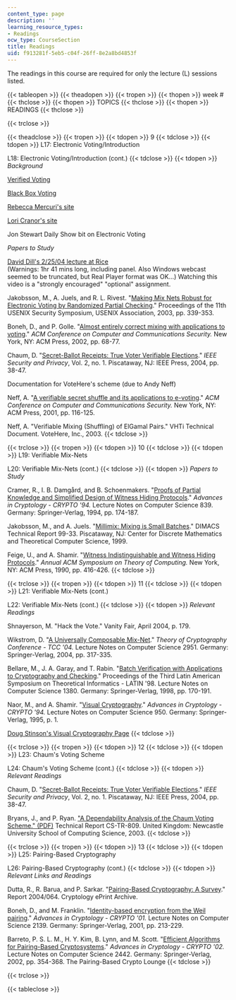 ```yaml
---
content_type: page
description: ''
learning_resource_types:
- Readings
ocw_type: CourseSection
title: Readings
uid: f913281f-5eb5-c04f-26ff-8e2a8bd4853f
---
```


The readings in this course are required for only the lecture (L) sessions listed.

{{< tableopen >}}
{{< theadopen >}}
{{< tropen >}}
{{< thopen >}}
week #
{{< thclose >}}
{{< thopen >}}
TOPICS
{{< thclose >}}
{{< thopen >}}
READINGS
{{< thclose >}}

{{< trclose >}}

{{< theadclose >}}
{{< tropen >}}
{{< tdopen >}}
9
{{< tdclose >}}
{{< tdopen >}}
L17: Electronic Voting/Introduction  
  
L18: Electronic Voting/Introduction (cont.)
{{< tdclose >}}
{{< tdopen >}}
_Background_  
  
[Verified Voting](http://www.verifiedvoting.org/)  
  
[Black Box Voting](http://blackboxvoting.org/)  
  
[Rebecca Mercuri's site](http://www.notablesoftware.com/evote.html)  
  
[Lori Cranor's site](http://lorrie.cranor.org/voting/hotlist.html)  
  
Jon Stewart Daily Show bit on Electronic Voting  
  
_Papers to Study_  
  
[David Dill's 2/25/04 lecture at Rice](http://webcast.rice.edu/speeches/20040225dill.html)  
(Warnings: 1hr 41 mins long, including panel. Also Windows webcast seemed to be truncated, but Real Player format was OK...) Watching this video is a "strongly encouraged" "optional" assignment.  
  
Jakobsson, M., A. Juels, and R. L. Rivest. "[Making Mix Nets Robust for Electronic Voting by Randomized Partial Checking](http://www.usenix.org/publications/library/proceedings/sec02/jakobsson.html)." Proceedings of the 11th USENIX Security Symposium, USENIX Association, 2003, pp. 339-353.  
  
Boneh, D., and P. Golle. "[Almost entirely correct mixing with applications to voting](https://people.csail.mit.edu/rivest/voting/papers/BonehGolle-AlmostEntirelyCorrectMixingWithApplicationsToVoting.pdf)." _ACM Conference on Computer and Communications Security._ New York, NY: ACM Press, 2002, pp. 68-77.  
  
Chaum, D. "[Secret-Ballot Receipts: True Voter Verifiable Elections](http://dx.doi.org/10.1109/MSECP.2004.1264852)." _IEEE Security and Privacy_, Vol. 2, no. 1. Piscataway, NJ: IEEE Press, 2004, pp. 38-47.  
  
Documentation for VoteHere's scheme (due to Andy Neff)  
  
Neff, A. "[A verifiable secret shuffle and its applications to e-voting](http://portal.acm.org/citation.cfm?id=502000&coll=GUIDE&dl=GUIDE&CFID=36654471&CFTOKEN=27727026)." _ACM Conference on Computer and Communications Security._ New York, NY: ACM Press, 2001, pp. 116-125.  
  
Neff, A. "Verifiable Mixing (Shuffling) of ElGamal Pairs." VHTi Technical Document. VoteHere, Inc., 2003.
{{< tdclose >}}

{{< trclose >}}
{{< tropen >}}
{{< tdopen >}}
10
{{< tdclose >}}
{{< tdopen >}}
L19: Verifiable Mix-Nets  
  
L20: Verifiable Mix-Nets (cont.)
{{< tdclose >}}
{{< tdopen >}}
_Papers to Study_  
  
Cramer, R., I. B. Damgård, and B. Schoenmakers. "[Proofs of Partial Knowledge and Simplified Design of Witness Hiding Protocols](https://dx.doi.org/10.1007/3-540-48658-5_19)." _Advances in Cryptology - CRYPTO '94._ Lecture Notes on Computer Science 839. Germany: Springer-Verlag, 1994, pp. 174-187.  
  
Jakobsson, M., and A. Juels. "[Millimix: Mixing is Small Batches](http://dimacs.rutgers.edu/TechnicalReports/abstracts/1999/99-33.html)." DIMACS Technical Report 99-33. Piscataway, NJ: Center for Discrete Mathematics and Theoretical Computer Science, 1999.  
  
Feige, U., and A. Shamir. "[Witness Indistinguishable and Witness Hiding Protocols](http://portal.acm.org/citation.cfm?id=100272&coll=GUIDE&dl=GUIDE&CFID=36654471&CFTOKEN=27727026)." _Annual ACM Symposium on Theory of Computing._ New York, NY: ACM Press, 1990, pp. 416-426.
{{< tdclose >}}

{{< trclose >}}
{{< tropen >}}
{{< tdopen >}}
11
{{< tdclose >}}
{{< tdopen >}}
L21: Verifiable Mix-Nets (cont.)  
  
L22: Verifiable Mix-Nets (cont.)
{{< tdclose >}}
{{< tdopen >}}
_Relevant Readings_  
  
Shnayerson, M. "Hack the Vote." Vanity Fair, April 2004, p. 179.  
  
Wikstrom, D. "[A Universally Composable Mix-Net](https://link.springer.com/chapter/10.1007/978-3-540-24638-1_18)." _Theory of Cryptography Conference - TCC '04._ Lecture Notes on Computer Science 2951. Germany: Springer-Verlag, 2004, pp. 317-335.  
  
Bellare, M., J. A. Garay, and T. Rabin. "[Batch Verification with Applications to Cryptography and Checking](https://link.springer.com/chapter/10.1007/BFb0054320)." Proceedings of the Third Latin American Symposium on Theoretical Informatics - LATIN '98. Lecture Notes on Computer Science 1380. Germany: Springer-Verlag, 1998, pp. 170-191.  
  
Naor, M., and A. Shamir. "[Visual Cryptography](https://link.springer.com/chapter/10.1007/BFb0053419)." _Advances in Cryptology - CRYPTO '94._ Lecture Notes on Computer Science 950. Germany: Springer-Verlag, 1995, p. 1.  
  
[Doug Stinson's Visual Cryptography Page](https://cs.uwaterloo.ca/~dstinson/visual.html)
{{< tdclose >}}

{{< trclose >}}
{{< tropen >}}
{{< tdopen >}}
12
{{< tdclose >}}
{{< tdopen >}}
L23: Chaum's Voting Scheme  
  
L24: Chaum's Voting Scheme (cont.)
{{< tdclose >}}
{{< tdopen >}}
_Relevant Readings_  
  
Chaum, D. "[Secret-Ballot Receipts: True Voter Verifiable Elections](http://dx.doi.org/10.1109/MSECP.2004.1264852)." _IEEE Security and Privacy_, Vol. 2, no. 1. Piscataway, NJ: IEEE Press, 2004, pp. 38-47.  
  
Bryans, J., and P. Ryan. ["A Dependability Analysis of the Chaum Voting Scheme." (PDF)](http://courses.csail.mit.edu/6.897/spring04/BryansRyan-ADependabilityAnalysisOfTheChaumDigitalVotingScheme.pdf) Technical Report CS-TR-809. United Kingdom: Newcastle University School of Computing Science, 2003.
{{< tdclose >}}

{{< trclose >}}
{{< tropen >}}
{{< tdopen >}}
13
{{< tdclose >}}
{{< tdopen >}}
L25: Pairing-Based Cryptography  
  
L26: Pairing-Based Cryptography (cont.)
{{< tdclose >}}
{{< tdopen >}}
_Relevant Links and Readings_  
  
Dutta, R., R. Barua, and P. Sarkar. "[Pairing-Based Cryptography: A Survey](http://eprint.iacr.org/2004/064)." Report 2004/064. Cryptology ePrint Archive.  
  
Boneh, D., and M. Franklin. "[Identity-based encryption from the Weil pairing](https://crypto.stanford.edu/~dabo/papers/bfibe.pdf)." _Advances in Cryptology - CRYPTO '01._ Lecture Notes on Computer Science 2139. Germany: Springer-Verlag, 2001, pp. 213-229.  
  
Barreto, P. S. L. M., H. Y. Kim, B. Lynn, and M. Scott. "[Efficient Algorithms for Pairing-Based Cryptosystems](https://eprint.iacr.org/2002/008.pdf)." _Advances in Cryptology - CRYPTO '02._ Lecture Notes on Computer Science 2442. Germany: Springer-Verlag, 2002, pp. 354-368. The Pairing-Based Crypto Lounge
{{< tdclose >}}

{{< trclose >}}

{{< tableclose >}}
